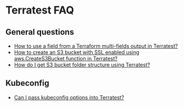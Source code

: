 # Terratest FAQ

## General questions

- [How to use a field from a Terraform multi-fields output in Terratest?](https://github.com/gruntwork-io/knowledge-base/discussions/217)
- [How to create an S3 bucket with SSL enabled using aws.CreateS3Bucket function in Terratest?](https://github.com/gruntwork-io/knowledge-base/discussions/195)
- [How do I get S3 bucket folder structure using Terratest?](https://github.com/gruntwork-io/knowledge-base/discussions/173)

## Kubeconfig

- [Can I pass kubeconfig options into Terratest?](https://github.com/gruntwork-io/knowledge-base/discussions/191)
